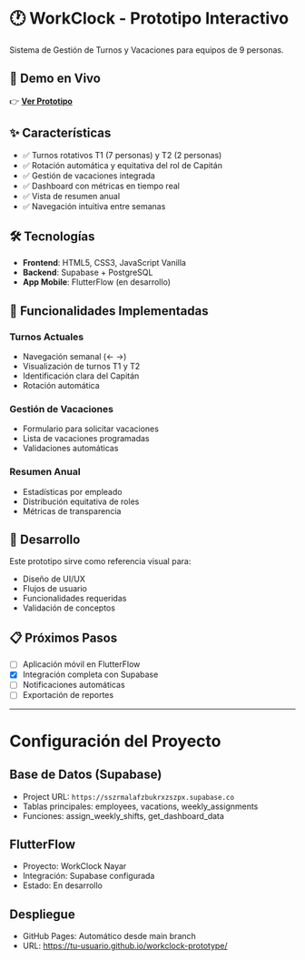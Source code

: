 # 🕐 WorkClock - Prototipo Interactivo

Sistema de Gestión de Turnos y Vacaciones para equipos de 9 personas.

## 🌟 Demo en Vivo
👉 **[Ver Prototipo](https://tu-usuario.github.io/workclock-prototype/)**

## ✨ Características
- ✅ Turnos rotativos T1 (7 personas) y T2 (2 personas)
- ✅ Rotación automática y equitativa del rol de Capitán
- ✅ Gestión de vacaciones integrada
- ✅ Dashboard con métricas en tiempo real
- ✅ Vista de resumen anual
- ✅ Navegación intuitiva entre semanas

## 🛠️ Tecnologías
- **Frontend**: HTML5, CSS3, JavaScript Vanilla
- **Backend**: Supabase + PostgreSQL
- **App Mobile**: FlutterFlow (en desarrollo)

## 📱 Funcionalidades Implementadas

### Turnos Actuales
- Navegación semanal (← →)
- Visualización de turnos T1 y T2
- Identificación clara del Capitán
- Rotación automática

### Gestión de Vacaciones
- Formulario para solicitar vacaciones
- Lista de vacaciones programadas
- Validaciones automáticas

### Resumen Anual
- Estadísticas por empleado
- Distribución equitativa de roles
- Métricas de transparencia

## 🚀 Desarrollo

Este prototipo sirve como referencia visual para:
- Diseño de UI/UX
- Flujos de usuario
- Funcionalidades requeridas
- Validación de conceptos

## 📋 Próximos Pasos
- [ ] Aplicación móvil en FlutterFlow
- [x] Integración completa con Supabase
- [ ] Notificaciones automáticas
- [ ] Exportación de reportes

---

# Configuración del Proyecto

## Base de Datos (Supabase)
- Project URL: `https://sszrmalafzbukrxzszpx.supabase.co`
- Tablas principales: employees, vacations, weekly_assignments
- Funciones: assign_weekly_shifts, get_dashboard_data

## FlutterFlow
- Proyecto: WorkClock Nayar
- Integración: Supabase configurada
- Estado: En desarrollo

## Despliegue
- GitHub Pages: Automático desde main branch
- URL: https://tu-usuario.github.io/workclock-prototype/
